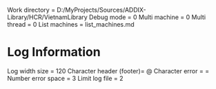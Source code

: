 Work directory = D:/MyProjects/Sources/ADDIX-Library/HCR/VietnamLibrary
Debug mode = 0
Multi machine = 0
Multi thread = 0
List machines = list_machines.md
# Log Information
Log width size = 120
Character header (footer)= @
Character error = =
Number error space = 3
Limit log file = 2
